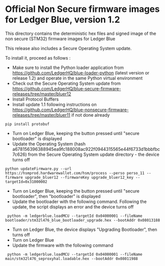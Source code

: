 # Official Non Secure firmware images for Ledger Blue, version 1.2

This directory contains the deterministic hex files and signed image of the non secure (STM32) firmware images for Ledger Blue 

This release also includes a Secure Operating System update. 

To install it, proceed as follows : 

  - Make sure to install the Python loader application from https://github.com/LedgerHQ/blue-loader-python (latest version or release 1.2) and operate in the same Python virtual environment
  - Check out the Secure Operating System update from https://github.com/LedgerHQ/blue-secure-firmware-releases/tree/master/bluer12 
  - Install Protocol Buffers
  - Install update 1.1 following instructions on https://github.com/LedgerHQ/blue-nonsecure-firmware-releases/tree/master/bluer11 if not done already

```
pip install protobuf
```
  - Turn on Ledger Blue, keeping the button pressed until "secure bootloader" is displayed
  - Update the Operating System (hash a678156396388945ea9fc188008ac922f0944315565e44f6733d1bbbfbc7c626) from the Secure Operating System update directory - the device turns off

```
python updateFirmware.py --url https://hsmprod.hardwarewallet.com/hsm/process --perso perso_11 --firmware upgrade_bluer12 --firmwareKey upgrade_bluer12_key --targetId=0x31000002
```
  - Turn on Ledger Blue, keeping the button pressed until "secure bootloader", then "bootloader" is displayed
  - Update the bootloader with the following command. Following the update, the script displays an error and the device turns off

``` 
 python -m ledgerblue.loadMCU --targetId 0x04000001 --fileName bootloader/stm32l476_blue_bootloader_upgrade.hex --bootAddr 0x08013188 
```
  - Turn on Ledger Blue, the device displays "Upgrading Bootloader", then turns off
  - Turn on Ledger Blue
  - Update the firmware with the following command 

```
 python -m ledgerblue.loadMCU --targetId 0x04000001 --fileName main/stm32l476_seproxyhal.loadable.hex --bootAddr 0x08011988 
```

